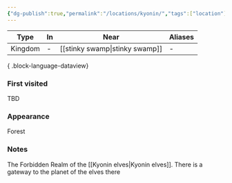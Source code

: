 ```yaml
---
{"dg-publish":true,"permalink":"/locations/kyonin/","tags":["location"],"dgShowBacklinks":true,"dgShowLocalGraph":true,"noteIcon":"location","created":"2023-12-28T00:43:14.473+01:00","updated":"2024-01-18T22:33:35.520+01:00"}
---
```


| Type    | In | Near             | Aliases |
| ------- | -- | ---------------- | ------- |
| Kingdom | \- | [[stinky swamp\|stinky swamp]] | \-      |

{ .block-language-dataview}
### First visited
TBD
### Appearance
Forest
### Notes
The Forbidden Realm of the [[Kyonin elves\|Kyonin elves]]. There is a gateway to the planet of the elves there